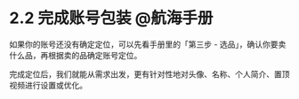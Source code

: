 # 2.2 完成账号包装 @航海手册

如果你的账号还没有确定定位，可以先看手册里的「第三步 - 选品」，确认你要卖什么品，再根据卖的品确定账号定位。

完成定位后，我们就能从需求出发，更有针对性地对头像、名称、个人简介、置顶视频进行设置或优化。